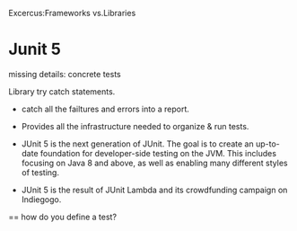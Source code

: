 Excercus:Frameworks vs.Libraries

# Junit 5

missing details: concrete tests 

Library try catch statements. 

- catch all the failtures and errors into a report. 

- Provides all the infrastructure needed to organize & run tests. 
- JUnit 5 is the next generation of JUnit. The goal is to create an up-to-date foundation for developer-side testing on the JVM. This includes focusing on Java 8 and above, as well as enabling many different styles of testing. 
- JUnit 5 is the result of JUnit Lambda and its crowdfunding campaign on Indiegogo.

== how do you define a test? 
